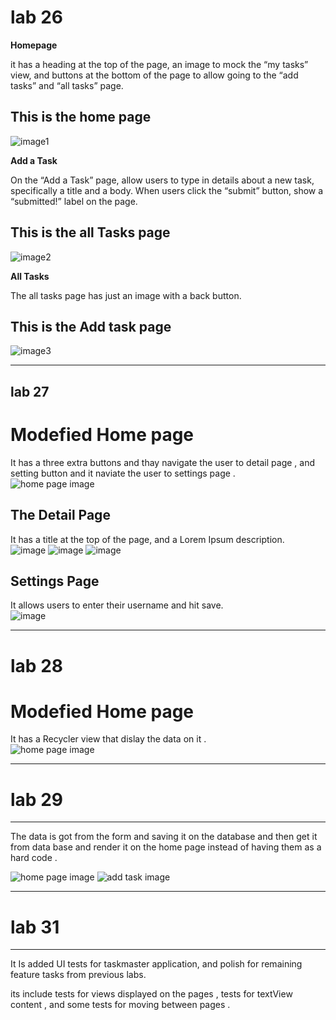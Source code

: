 # lab 26

**Homepage**

 it  has a heading at the top of the page, an image to mock the “my tasks” view, and buttons at the bottom of the page to allow going to the “add tasks” and “all tasks” page.

 ## This is the home page
![image1](screenshots/homepage.png)
<br>

**Add a Task**

On the “Add a Task” page, allow users to type in details about a new task, specifically a title and a body. When users click the “submit” button, show a “submitted!” label on the page.

## This is the all Tasks page

![image2](screenshots/alltask.png)
<br>


**All Tasks**

The all tasks page has just an image with a back button.



## This is the Add task page

![image3](screenshots/addtask.png)

<hr>

## lab 27

# Modefied Home page 
It has a three extra buttons and thay navigate the user to detail page , and setting button and it naviate the user to settings page .
<br>
![home page image](screenshots/homepagelab27.png)


## The Detail Page
 It has a title at the top of the page, and a Lorem Ipsum description.
 <br>
![image](screenshots/homeworktaskLab27.png)
![image](screenshots/gameworktasklab27.png)
![image](screenshots/coffeworktasklab27.png)

## Settings Page
 It allows users to enter their username and hit save.
 <br>
![image](screenshots/settingslab27.png)

<hr>

# lab 28

# Modefied Home page 
It has a Recycler view that dislay the data on it  .
<br>
![home page image](screenshots/home28.png)

<hr>

# lab 29

<hr>

The data is got from the form and saving it on the database and then get it from data base and render it on the home page instead of having them as a hard code .

![home page image](screenshots/home29.png)
![add task image](screenshots/addtask29.png)

<hr>

# lab 31

<hr>

It Is added  UI tests for taskmaster application, and polish for remaining feature tasks from previous labs.

its include tests for views displayed on the pages ,  tests for textView content , and some tests for moving between pages .